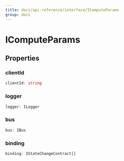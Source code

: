 ```yaml
---
title: docs/api-reference/interface/IComputeParams
group: docs
---
```


# IComputeParams

## Properties

### clientId

```ts
clientId: string
```

### logger

```ts
logger: ILogger
```

### bus

```ts
bus: IBus
```

### binding

```ts
binding: IStateChangeContract[]
```
